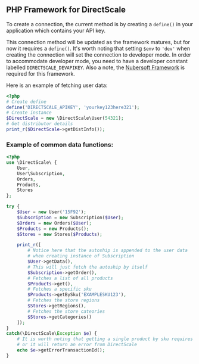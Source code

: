 ## PHP Framework for DirectScale
To create a connection, the current method is by creating a `define()` in your application which contains your API key.

This connection method will be updated as the framework matures, but for now it requires a `define()`. It's worth noting that setting `$env` to `'dev'` when creating the connection will set the connection to developer mode. In order to accommodate developer mode, you need to have a developer constant labelled `DIRECTSCALE_DEVAPIKEY`.
Also a note, the [Nubersoft Framework](https://github.com/rasclatt/nubersoft) is required for this framework.

Here is an example of fetching user data:

```php
<?php
# Create define
define('DIRECTSCALE_APIKEY', 'yourkey123here321');
# Create instance
$DirectScale = new \DirectScale\User(54321);
# Get distributor details
print_r($DirectScale->getDistInfo());
````
### Example of common data functions:

```php
<?php
use \DirectScale\ {
	User,
	User\Subscription,
	Orders,
	Products,
	Stores
};

try {
	$User = new User('15F92');
	$Subscription =	new Subscription($User);
	$Orders = new Orders($User);
	$Products = new Products();
	$Stores = new Stores($Products);

	print_r([
		# Notice here that the autoship is appended to the user data
		# when creating instance of Subscription
		$User->getData(),
		# This will just fetch the autoship by itself
		$Subscription->getOrder(),
		# Fetches a list of all products
		$Products->get(),
		# Fetches a specific sku
		$Products->getBySku('EXAMPLESKU123'),
		# Fetches the store regions
		$Stores->getRegions(),
		# Fetches the store cateories
		$Stores->getCategories()
	]);
}
catch(\DirectScale\Exception $e) {
	# It is worth noting that getting a single product by sku requires the "optional" params
	# or it will return an error from DirectScale
	echo $e->getErrorTransactionId();
}
```